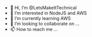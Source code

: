 - 👋 Hi, I’m @LetsMakeItTechnical
- 👀 I’m interested in NodeJS and AWS
- 🌱 I’m currently learning AWS
- 💞️ I’m looking to collaborate on ...
- 📫 How to reach me ...

<!---
LetsMakeItTechnical/LetsMakeItTechnical is a ✨ special ✨ repository because its `README.md` (this file) appears on your GitHub profile.
You can click the Preview link to take a look at your changes.
--->
